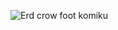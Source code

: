 ![Erd crow foot komiku](https://user-images.githubusercontent.com/100655325/175807719-8f3ae96e-66f1-4a13-8653-20ff46f21ca5.png)
